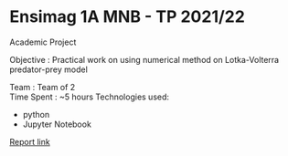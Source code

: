 Ensimag 1A MNB - TP 2021/22
============================

Academic Project


Objective : Practical work on using numerical method on Lotka-Volterra predator-prey model

Team : Team of 2   
Time Spent : ~5 hours 
Technologies used:
- python
- Jupyter Notebook

[Report link](https://li-maxime.github.io/Lotka-Volterra-Model/predator–prey_model.ipynb)

